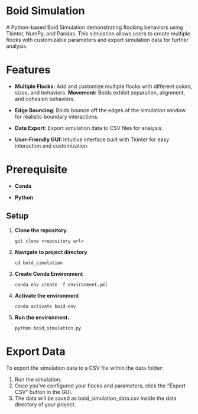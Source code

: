 # Boid Simulation
A Python-based Boid Simulation demonstrating flocking behaviors using Tkinter, NumPy, and Pandas. This simulation allows users to create multiple flocks with customizable parameters and export simulation data for further analysis.

# Features
<ul>
<li>

**Multiple Flocks:** Add and customize multiple flocks with different colors, sizes, and behaviors.
**Movement:** Boids exhibit separation, alignment, and cohesion behaviors.
</li>

<li>

**Edge Bouncing**: Boids bounce off the edges of the simulation window for realistic boundary interactions.

</li>
<li>

**Data Export:** Export simulation data to CSV files for analysis.
</li>
<li>

**User-Friendly GUI:** Intuitive interface built with Tkinter for easy interaction and customization.
</li>

</ul>

# Prerequisite
<ul>
<li>

**Conda**

</li>

<li>

**Python**
</li>
</ul>

## Setup
<ol>
<li>

**Clone the repository.**

</li>

`git clone <repository url>`
<li>

**Navigate to project directory**

</li>

`cd bold_simulation`

<li>

**Create Conda Environment**

</li>

`conda env create -f environment.yml`

<li>

**Activate the environment**

</li>

`conda activate boid-env`

<li>

**Run the environment.**

`python boid_simulation.py`
</li>
</ol>

# Export Data

To export the simulation data to a CSV file within the data folder:

<ol>
<li> Run the simulation.
</li>
<li>
Once you've configured your flocks and parameters, click the "Export CSV" button in the GUI.
</li>
<li>
The data will be saved as boid_simulation_data.csv inside the data directory of your project.

</ol>